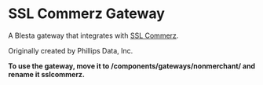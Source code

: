 # SSL Commerz Gateway

A Blesta gateway that integrates with [SSL Commerz](http://sslcommerz.com).

Originally created by Phillips Data, Inc.

**To use the gateway, move it to /components/gateways/nonmerchant/ and rename it sslcommerz.**
